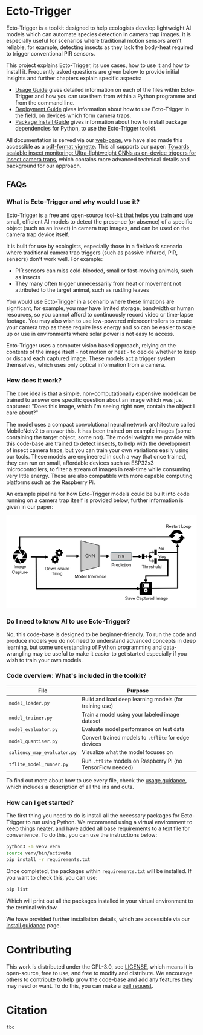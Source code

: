 # Ecto-Trigger

Ecto-Trigger is a toolkit designed to help ecologists develop lightweight AI models which can automate species detection in camera trap images. It is especially useful for scenarios where traditional motion sensors aren't reliable, for example, detecting insects as they lack the body-heat required to trigger conventional PIR sensors. 

This project explains Ecto-Trigger, its use cases, how to use it and how to install it. Frequently asked questions are given below to provide initial insights and further chapters explain specific aspects:

- [Usage Guide](guides/usage.md) gives detailed information on each of the files within Ecto-Trigger and how you can use them from within a Python programme and from the command line. 
- [Deployment Guide](guides/deployment.md) gives information about how to use Ecto-Trigger in the field, on devices which form camera traps.
- [Package Install Guide](guides/packages.md) gives information about how to install package dependencies for Python, to use the Ecto-Trigger toolkit.


All documentation is served via our [web-page](www.google.com), we have also made this accessible as a [pdf-format vignette](www.google.com). This all supports our paper: [Towards scalable insect monitoring: Ultra-lightweight CNNs as on-device triggers for insect camera traps](www.google.com), which contains more advanced technical details and background for our approach. 

## FAQs
### What is Ecto-Trigger and why would I use it?

Ecto-Trigger is a free and open-source tool-kit that helps you train and use small, efficient AI models to detect the presence (or absence) of a specific object (such as an insect) in camera trap images, and can be used on the camera trap device itself.

It is built for use by ecologists, especially those in a fieldwork scenario where traditional camera trap triggers (such as passive infrared, PIR, sensors) don't work well. For example: 

- PIR sensors can miss cold-blooded, small or fast-moving animals, such as insects
- They many often trigger unnecessarily from heat or movement not attributed to the target animal, such as rustling leaves

You would use Ecto-Trigger in a scenario where these limations are signficant, for example, you may have limited storage, bandwidth or human resources, so you cannot afford to continuously record video or time-lapse footage. You may also wish to use low-powered microcontrollers to create your camera trap as these require less energy and so can be easier to scale up or use in environments where solar power is not easy to access. 

Ecto-Trigger uses a computer vision based approach, relying on the contents of the image itself - not motion or heat - to decide whether to keep or discard each captured image. These models act a trigger system themselves, which uses only optical information from a camera. 


### How does it work? 

The core idea is that a simple, non-computationally expensive model can be trained to answer one specific question about an image which was just captured: "Does this image, which I'm seeing right now, contain the object I care about?"

The model uses a compact convolutional neural network architecture called MobileNetv2 to answer this. It has been trained on example images (some containing the target object, some not). The model weights we provide with this code-base are trained to detect insects, to help with the development of insect camera traps, but you can train your own variations easily using our tools. These models are engineered in such a way that once trained, they can run on small, affordable devices such as ESP32s3 microcontrollers, to filter a stream of images in real-time while consuming very little energy. These are also compatible with more capable computing platforms such as the Raspberry Pi. 

An example pipeline for how Ecto-Trigger models could be built into code running on a camera trap itself is provided below, further information is given in our paper:

![pipeline](assets/pipeline.png)

### Do I need to know AI to use Ecto-Trigger?

No, this code-base is designed to be beginner-friendly. To run the code and produce models you do not need to understand advanced concepts in deep learning, but some understanding of Python programming and data-wrangling may be useful to make it easier to get started especially if you wish to train your own models. 

### Code overview: What's included in the toolkit? 

| File | Purpose |
|------|---------|
| `model_loader.py` | Build and load deep learning models (for training use) |
| `model_trainer.py` | Train a model using your labeled image dataset |
| `model_evaluator.py` | Evaluate model performance on test data |
| `model_quantiser.py` | Convert trained models to `.tflite` for edge devices |
| `saliency_map_evaluator.py` | Visualize what the model focuses on |
| `tflite_model_runner.py` | Run `.tflite` models on Raspberry Pi (no TensorFlow needed) |

To find out more about how to use every file, check the [usage guidance](guides/usage.md), which includes a description of all the ins and outs. 

### How can I get started?

The first thing you need to do is install all the necessary packages for Ecto-Trigger to run using Python. We recommend using a virtual environment to keep things neater, and have added all base requirements to a text file for convenience. To do this, you can use the instructions below:

```bash
python3 -m venv venv
source venv/bin/activate
pip install -r requirements.txt
```
Once completed, the packages within `requirements.txt` will be installed. If you want to check this, you can use:

```bash
pip list
```

Which will print out all the packages installed in your virtual environment to the terminal window. 

We have provided further installation details, which are accessible via our [install guidance](guides/packages.md) page.


# Contributing

This work is distributed under the GPL-3.0, see [LICENSE](LICENSE), which means it is open-source, free to use, and free to modify and distribute. We encourage others to contribute to help grow the code-base and add any features they may need or want. To do this, you can make a [pull request](<redacted>). 

 

# Citation
```
tbc
```



